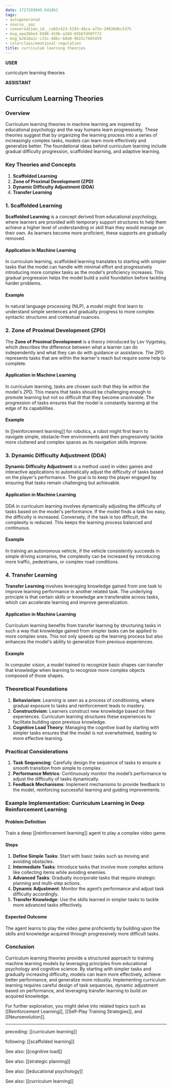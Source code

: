```yaml
---
date: 1717293045.641061
tags:
- autogenerated
- source__oai
- conversation_id__ca65c423-5293-48ca-a72e-29630dbc5375
- msg_aaa2bbe3-6506-419b-a184-65bbfd50ff72
- msg_b2b18a1c-c15c-4dbc-b8a0-9b15c7603459
- colorclass/emotional-regulation
title: curriculum learning theories
---
```


**USER**

curriculym learning theories


**ASSISTANT**

## Curriculum Learning Theories

### Overview

Curriculum learning theories in machine learning are inspired by educational psychology and the way humans learn progressively. These theories suggest that by organizing the learning process into a series of increasingly complex tasks, models can learn more effectively and generalize better. The foundational ideas behind curriculum learning include gradual difficulty progression, scaffolded learning, and adaptive learning.

### Key Theories and Concepts

1. **Scaffolded Learning**
2. **Zone of Proximal Development (ZPD)**
3. **Dynamic Difficulty Adjustment (DDA)**
4. **Transfer Learning**

### 1. Scaffolded Learning

**Scaffolded Learning** is a concept derived from educational psychology, where learners are provided with temporary support structures to help them achieve a higher level of understanding or skill than they would manage on their own. As learners become more proficient, these supports are gradually removed.

#### Application in Machine Learning

In curriculum learning, scaffolded learning translates to starting with simpler tasks that the model can handle with minimal effort and progressively introducing more complex tasks as the model's proficiency increases. This gradual progression helps the model build a solid foundation before tackling harder problems.

#### Example

In natural language processing (NLP), a model might first learn to understand simple sentences and gradually progress to more complex syntactic structures and contextual nuances.

### 2. Zone of Proximal Development (ZPD)

The **Zone of Proximal Development** is a theory introduced by Lev Vygotsky, which describes the difference between what a learner can do independently and what they can do with guidance or assistance. The ZPD represents tasks that are within the learner's reach but require some help to complete.

#### Application in Machine Learning

In curriculum learning, tasks are chosen such that they lie within the model's ZPD. This means that tasks should be challenging enough to promote learning but not so difficult that they become unsolvable. The progression of tasks ensures that the model is constantly learning at the edge of its capabilities.

#### Example

In [[reinforcement learning]] for robotics, a robot might first learn to navigate simple, obstacle-free environments and then progressively tackle more cluttered and complex spaces as its navigation skills improve.

### 3. Dynamic Difficulty Adjustment (DDA)

**Dynamic Difficulty Adjustment** is a method used in video games and interactive applications to automatically adjust the difficulty of tasks based on the player's performance. The goal is to keep the player engaged by ensuring that tasks remain challenging but achievable.

#### Application in Machine Learning

DDA in curriculum learning involves dynamically adjusting the difficulty of tasks based on the model's performance. If the model finds a task too easy, the difficulty is increased. Conversely, if the task is too difficult, the complexity is reduced. This keeps the learning process balanced and continuous.

#### Example

In training an autonomous vehicle, if the vehicle consistently succeeds in simple driving scenarios, the complexity can be increased by introducing more traffic, pedestrians, or complex road conditions.

### 4. Transfer Learning

**Transfer Learning** involves leveraging knowledge gained from one task to improve learning performance in another related task. The underlying principle is that certain skills or knowledge are transferable across tasks, which can accelerate learning and improve generalization.

#### Application in Machine Learning

Curriculum learning benefits from transfer learning by structuring tasks in such a way that knowledge gained from simpler tasks can be applied to more complex ones. This not only speeds up the learning process but also enhances the model's ability to generalize from previous experiences.

#### Example

In computer vision, a model trained to recognize basic shapes can transfer that knowledge when learning to recognize more complex objects composed of those shapes.

### Theoretical Foundations

1. **Behaviorism**: Learning is seen as a process of conditioning, where gradual exposure to tasks and reinforcement leads to mastery.
2. **Constructivism**: Learners construct new knowledge based on their experiences. Curriculum learning structures these experiences to facilitate building upon previous knowledge.
3. **Cognitive Load Theory**: Managing the cognitive load by starting with simpler tasks ensures that the model is not overwhelmed, leading to more effective learning.

### Practical Considerations

1. **Task Sequencing**: Carefully design the sequence of tasks to ensure a smooth transition from simple to complex.
2. **Performance Metrics**: Continuously monitor the model’s performance to adjust the difficulty of tasks dynamically.
3. **Feedback Mechanisms**: Implement mechanisms to provide feedback to the model, reinforcing successful learning and guiding improvements.

### Example Implementation: Curriculum Learning in Deep Reinforcement Learning

#### Problem Definition

Train a deep [[reinforcement learning]] agent to play a complex video game.

#### Steps

1. **Define Simple Tasks**: Start with basic tasks such as moving and avoiding obstacles.
2. **Intermediate Tasks**: Introduce tasks that involve more complex actions like collecting items while avoiding enemies.
3. **Advanced Tasks**: Gradually incorporate tasks that require strategic planning and multi-step actions.
4. **Dynamic Adjustment**: Monitor the agent’s performance and adjust task difficulty accordingly.
5. **Transfer Knowledge**: Use the skills learned in simpler tasks to tackle more advanced tasks effectively.

#### Expected Outcome

The agent learns to play the video game proficiently by building upon the skills and knowledge acquired through progressively more difficult tasks.

### Conclusion

Curriculum learning theories provide a structured approach to training machine learning models by leveraging principles from educational psychology and cognitive science. By starting with simpler tasks and gradually increasing difficulty, models can learn more effectively, achieve better performance, and generalize more robustly. Implementing curriculum learning requires careful design of task sequences, dynamic adjustment based on performance, and leveraging transfer learning to build on acquired knowledge.

For further exploration, you might delve into related topics such as [[Reinforcement Learning]], [[Self-Play Training Strategies]], and [[Neuroevolution]].


---

preceding: [[curriculum learning]]  


following: [[scaffolded learning]]

See also: [[cognitive load]]


See also: [[strategic planning]]


See also: [[educational psychology]]


See also: [[curriculum learning]]